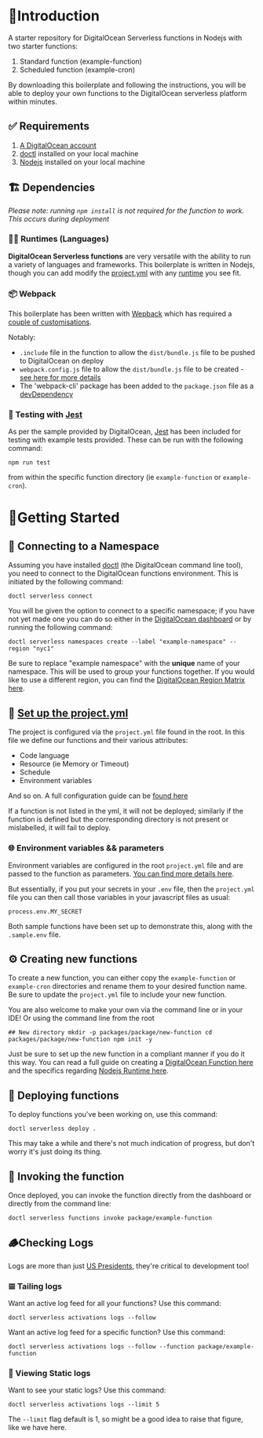 # 🙋Introduction

A starter repository for DigitalOcean Serverless functions in Nodejs with two starter functions:

1. Standard function (example-function)
2. Scheduled function (example-cron)

By downloading this boilerplate and following the instructions, you will be able to deploy your own functions to the DigitalOcean serverless platform within minutes.

## ✅ Requirements

1. [A DigitalOcean account](https://cloud.digitalocean.com/registrations/new)
2. [doctl](https://docs.digitalocean.com/reference/doctl/how-to/install/) installed on your local machine
3. [Nodejs](https://nodejs.org/en/) installed on your local machine

## 🏗️ Dependencies

*Please note: running `npm install` is not required for the function to work. This occurs during deployment*

### 🧑‍💻 Runtimes (Languages)

**DigitalOcean Serverless functions** are very versatile with the ability to run a variety of languages and frameworks. This boilerplate is written in Nodejs, though you can add modify the [project.yml](https://docs.digitalocean.com/products/functions/reference/project-configuration/) with any [runtime](https://docs.digitalocean.com/products/functions/reference/runtimes/) you see fit.

### 📦 Webpack

This boilerplate has been written with [Wepback](https://webpack.js.org/) which has required a [couple of customisations](https://docs.digitalocean.com/products/functions/reference/runtimes/node-js/#webpack).

Notably:

- `.include` file in the function to allow the `dist/bundle.js` file to be pushed to DigitalOcean on deploy
- `webpack.config.js` file to allow the `dist/bundle.js` file to be created - [see here for more details](https://webpack.js.org/configuration/)
- The 'webpack-cli' package has been added to the `package.json` file as a [devDependency](https://docs.npmjs.com/specifying-dependencies-and-devdependencies-in-a-package-json-file)

### 🧪 Testing with [Jest](https://jestjs.io/)

As per the sample provided by DigitalOcean, [Jest](https://jestjs.io/) has been included for testing with example tests provided. These can be run with the following command:

`npm run test`

from within the specific function directory (ie `example-function` or `example-cron`).


# 🏃‍Getting Started 

## 🔗 Connecting to a Namespace

Assuming you have installed [doctl](https://docs.digitalocean.com/reference/doctl/how-to/install/) (the DigitalOcean command line tool), you need to connect to the DigitalOcean functions environment. This is initiated by the following command:

`doctl serverless connect`

You will be given the option to connect to a specific namespace; if you have not yet made one you can do so either in the [DigitalOcean dashboard](https://cloud.digitalocean.com/functions) or by running the following command:

`doctl serverless namespaces create --label "example-namespace" --region "nyc1"`

Be sure to replace "example namespace" with the **unique** name of your namespace. This will be used to group your functions together. If you would like to use a different region, you can find the [DigitalOcean Region Matrix here](https://docs.digitalocean.com/products/platform/availability-matrix/).

## 👷 [Set up the project.yml](https://docs.digitalocean.com/products/functions/reference/project-configuration/)

The project is configured via the `project.yml` file found in the root. In this file we define our functions and their various attributes:

- Code language
- Resource (ie Memory or Timeout)
- Schedule
- Environment variables

And so on. A full configuration guide can be [found here](https://docs.digitalocean.com/products/functions/reference/project-configuration/)

If a function is not listed in the yml, it will not be deployed; similarly if the function is defined but the corresponding directory is not present or mislabelled, it will fail to deploy.

### 🌐 Environment variables && parameters

Environment variables are configured in the root `project.yml` file and are passed to the function as parameters. [You can find more details here](https://docs.digitalocean.com/products/functions/reference/parameters-responses/).

But essentially, if you put your secrets in your `.env` file, then the `project.yml` file you can then call those variables in your javascript files as usual:

`process.env.MY_SECRET`

Both sample functions have been set up to demonstrate this, along with the `.sample.env` file.

## ⚙️ Creating new functions 

To create a new function, you can either copy the `example-function` or `example-cron` directories and rename them to your desired function name. Be sure to update the `project.yml` file to include your new function.

You are also welcome to make your own via the command line or in your IDE! Or using the command line from the root

`## New directory
mkdir -p packages/package/new-function
cd packages/package/new-function
npm init -y` 

Just be sure to set up the new function in a compliant manner if you do it this way. You can read a full guide on creating a [DigitalOcean Function here](https://docs.digitalocean.com/products/functions/how-to/create-functions/) and the specifics regarding [Nodejs Runtime here](https://docs.digitalocean.com/products/functions/reference/runtimes/node-js/).

## 🚚 Deploying functions

To deploy functions you've been working on, use this command:

`doctl serverless deploy .`

This may take a while and there's not much indication of progress, but don't worry it's just doing its thing.

## 📣 Invoking the function

Once deployed, you can invoke the function directly from the dashboard or directly from the command line:

`doctl serverless functions invoke package/example-function`

## 🪵Checking Logs

Logs are more than just [US Presidents](https://en.wikipedia.org/wiki/Log_cabin#:~:text=The%20log%20cabin%20has%20been,Garfield.), they're critical to development too!

### 𝌘 Tailing logs

Want an active log feed for all your functions? Use this command:

`doctl serverless activations logs --follow`

Want an active log feed for a specific function? Use this command:

`doctl serverless activations logs --follow --function package/example-function`

### 🔖 Viewing Static logs

Want to see your static logs? Use this command:

`doctl serverless activations logs --limit 5`

The `--limit` flag default is 1, so might be a good idea to raise that figure, like we have here.

